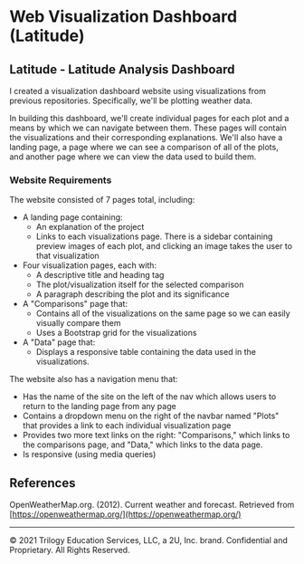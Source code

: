# Web Visualization Dashboard (Latitude)

## Latitude - Latitude Analysis Dashboard

I created a visualization dashboard website using visualizations from previous repositories. Specifically, we'll be plotting weather data.

In building this dashboard, we'll create individual pages for each plot and a means by which we can navigate between them. These pages will contain the visualizations and their corresponding explanations. We'll also have a landing page, a page where we can see a comparison of all of the plots, and another page where we can view the data used to build them.

### Website Requirements

The website consisted of 7 pages total, including:

* A landing page containing:
  * An explanation of the project
  * Links to each visualizations page. There is a sidebar containing preview images of each plot, and clicking an image takes the user to that visualization
* Four visualization pages, each with:
  * A descriptive title and heading tag
  * The plot/visualization itself for the selected comparison
  * A paragraph describing the plot and its significance
* A "Comparisons" page that:
  * Contains all of the visualizations on the same page so we can easily visually compare them
  * Uses a Bootstrap grid for the visualizations
* A "Data" page that:
  * Displays a responsive table containing the data used in the visualizations.

The website also has a navigation menu that:

* Has the name of the site on the left of the nav which allows users to return to the landing page from any page
* Contains a dropdown menu on the right of the navbar named "Plots" that provides a link to each individual visualization page
* Provides two more text links on the right: "Comparisons," which links to the comparisons page, and "Data," which links to the data page.
* Is responsive (using media queries)


## References

OpenWeatherMap.org. (2012). Сurrent weather and forecast. Retrieved from [https://openweathermap.org/](https://openweathermap.org/)

- - -

© 2021 Trilogy Education Services, LLC, a 2U, Inc. brand. Confidential and Proprietary. All Rights Reserved.

